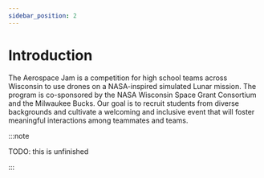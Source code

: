 ```yaml
---
sidebar_position: 2
---
```


# Introduction

The Aerospace Jam is a competition for high school teams across Wisconsin to use drones on a NASA-inspired simulated Lunar mission. The program is co-sponsored by the NASA Wisconsin Space Grant Consortium and the Milwaukee Bucks. Our goal is to recruit students from diverse backgrounds and cultivate a welcoming and inclusive event that will foster meaningful interactions among teammates and teams.

:::note

TODO: this is unfinished

:::
